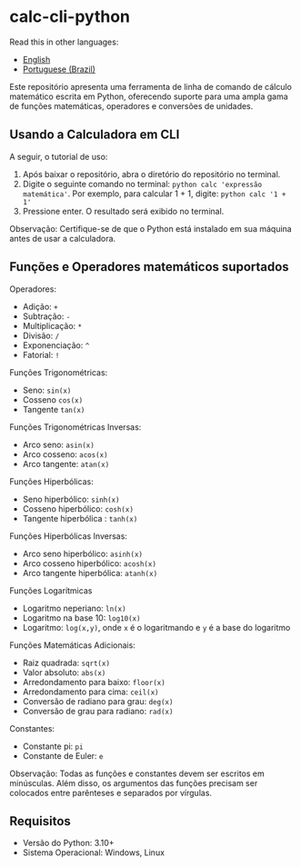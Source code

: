 # calc-cli-python

Read this in other languages:
- [English](https://github.com/JVbitsSoft/calc-cli-python/blob/main/README.md)
- [Portuguese (Brazil)](https://github.com/JVbitsSoft/calc-cli-python/blob/main/README.pt-br.md)

Este repositório apresenta uma ferramenta de linha de comando de cálculo matemático escrita em Python, oferecendo suporte para uma ampla gama de funções matemáticas, operadores e conversões de unidades.

## Usando a Calculadora em CLI

A seguir, o tutorial de uso:

1. Após baixar o repositório, abra o diretório do repositório no terminal.
2. Digite o seguinte comando no terminal: `python calc 'expressão matemática'`. Por exemplo, para calcular 1 + 1, digite: `python calc '1 + 1'`
3. Pressione enter. O resultado será exibido no terminal.

Observação: Certifique-se de que o Python está instalado em sua máquina antes de usar a calculadora.

## Funções e Operadores matemáticos suportados

Operadores:

-   Adição: `+`
-   Subtração: `-`
-   Multiplicação: `*`
-   Divisão: `/`
-   Exponenciação: `^`
-   Fatorial: `!`

Funções Trigonométricas:

-   Seno: `sin(x)`
-   Cosseno `cos(x)`
-   Tangente `tan(x)`

Funções Trigonométricas Inversas:

-   Arco seno: `asin(x)`
-   Arco cosseno: `acos(x)`
-   Arco tangente: `atan(x)`

Funções Hiperbólicas:

-   Seno hiperbólico: `sinh(x)`
-   Cosseno hiperbólico: `cosh(x)`
-   Tangente hiperbólica : `tanh(x)`

Funções Hiperbólicas Inversas:

-   Arco seno hiperbólico: `asinh(x)`
-   Arco cosseno hiperbólico: `acosh(x)`
-   Arco tangente hiperbólica: `atanh(x)`

Funções Logarítmicas

-   Logaritmo neperiano: `ln(x)`
-   Logaritmo na base 10: `log10(x)`
-   Logaritmo: `log(x,y)`, onde `x` é o logaritmando e `y` é a base do logaritmo

Funções Matemáticas Adicionais:

-   Raiz quadrada: `sqrt(x)`
-   Valor absoluto: `abs(x)`
-   Arredondamento para baixo: `floor(x)`
-   Arredondamento para cima: `ceil(x)`
-   Conversão de radiano para grau: `deg(x)`
-   Conversão de grau para radiano: `rad(x)`

Constantes:

-   Constante pi: `pi`
-   Constante de Euler: `e`

Observação: Todas as funções e constantes devem ser escritos em minúsculas. Além disso, os argumentos das funções precisam ser colocados entre parênteses e separados por vírgulas.

## Requisitos

-   Versão do Python: 3.10+
-   Sistema Operacional: Windows, Linux